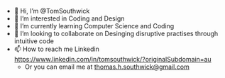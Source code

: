 - 👋 Hi, I’m @TomSouthwick
- 👀 I’m interested in Coding and Design
- 🌱 I’m currently learning Computer Science and Coding
- 💞️ I’m looking to collaborate on Desinging disruptive practises through intuitive code
- 📫 How to reach me Linkedin https://www.linkedin.com/in/tomsouthwick/?originalSubdomain=au
  - Or you can email me at thomas.h.southwick@gmail.com

<!---
TomSouthwick/TomSouthwick is a ✨ special ✨ repository because its `README.md` (this file) appears on your GitHub profile.
You can click the Preview link to take a look at your changes.
--->
